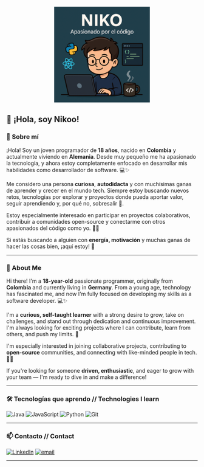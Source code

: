 <p align="center">
  <img src="Banner.png" alt="Niko banner" width="50%" />
</p>


## 👋 ¡Hola, soy Nikoo!

### 💫 Sobre mí

¡Hola! Soy un joven programador de **18 años**, nacido en **Colombia** y actualmente viviendo en **Alemania**. Desde muy pequeño me ha apasionado la tecnología, y ahora estoy completamente enfocado en desarrollar mis habilidades como desarrollador de software. 💻✨

Me considero una persona **curiosa**, **autodidacta** y con muchísimas ganas de aprender y crecer en el mundo tech. Siempre estoy buscando nuevos retos, tecnologías por explorar y proyectos donde pueda aportar valor, seguir aprendiendo y, por qué no, sobresalir 🚀.

Estoy especialmente interesado en participar en proyectos colaborativos, contribuir a comunidades open-source y conectarme con otros apasionados del código como yo. 💬🌐

Si estás buscando a alguien con **energía, motivación** y muchas ganas de hacer las cosas bien, ¡aquí estoy! 🙌

---

### 💫 About Me

Hi there! I'm a **18-year-old** passionate programmer, originally from **Colombia** and currently living in **Germany**. From a young age, technology has fascinated me, and now I'm fully focused on developing my skills as a software developer. 💻✨

I'm a **curious, self-taught learner** with a strong desire to grow, take on challenges, and stand out through dedication and continuous improvement. I'm always looking for exciting projects where I can contribute, learn from others, and push my limits. 🚀

I'm especially interested in joining collaborative projects, contributing to **open-source** communities, and connecting with like-minded people in tech. 💬🌐

If you're looking for someone **driven, enthusiastic**, and eager to grow with your team — I'm ready to dive in and make a difference!

---

### 🛠️ Tecnologías que aprendo // Technologies ​​I learn

![Java](https://img.shields.io/badge/java-%23ED8B00.svg?style=for-the-badge&logo=openjdk&logoColor=white) ![JavaScript](https://img.shields.io/badge/javascript-%23323330.svg?style=for-the-badge&logo=javascript&logoColor=%23F7DF1E) ![Python](https://img.shields.io/badge/python-3670A0?style=for-the-badge&logo=python&logoColor=ffdd54) ![Git](https://img.shields.io/badge/git-%23F05033.svg?style=for-the-badge&logo=git&logoColor=white)


---

### 📫 Contacto // Contact
[![LinkedIn](https://img.shields.io/badge/LinkedIn-%230077B5.svg?logo=linkedin&logoColor=white)](https://linkedin.com/in/Nikoogram) [![email](https://img.shields.io/badge/Email-D14836?logo=gmail&logoColor=white)](mailto:NikooGram807@gmail.com) 


---

<!--
**NikooGram/NikooGram** is a ✨ _special_ ✨ repository because its `README.md` (this file) appears on your GitHub profile.

Here are some ideas to get you started:

- 🔭 I’m currently working on ...
- 🌱 I’m currently learning ...
- 👯 I’m looking to collaborate on ...
- 🤔 I’m looking for help with ...
- 💬 Ask me about ...
- 📫 How to reach me: ...
- 😄 Pronouns: ...
- ⚡ Fun fact: ...
-->
